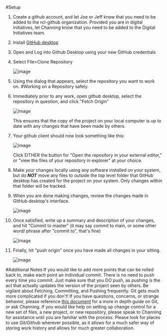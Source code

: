 #Setup
1. Create a github account, and let Joe or Jeff know that you need to be added to the rcl-github organization. Provided you are in digital initiatives, let Channing know that you need to be added to the Digital Initiatives team.
2. Install [GitHub desktop](https://central.github.com/deployments/desktop/desktop/latest/win32?format=msi)
3. Open and Log into Github Desktop using your new GitHub credentials
4. Select File>Clone Repository
 
    ![image](https://github.com/rochester-rcl/rcl-git-guide/assets/24469058/892278b1-1153-46ac-bf68-6e192585fce7)

5. Using the dialog that appears, select the repository you want to work on.
#Working on a Repository safely.
1. Immediately prior to any work, open github desktop, select the repository in question, and click "Fetch Origin"

    ![image](https://github.com/rochester-rcl/rcl-git-guide/assets/24469058/51ca42b9-11a4-46b0-a680-3eb79407a6b2)
   
    This ensures that the copy of the project on your local computer is up to date with any changes that have been made by others.
2. Your github client should now look something like this: 

    ![image](https://github.com/rochester-rcl/rcl-git-guide/assets/24469058/03bec171-5c9c-4a40-863e-55dbce5ab4b8)

   Click EITHER the button for "Open the repository in your external editor," or "view the files of your repository in explorer" at your choice. 
3. Make your changes locally using any software installed on your system, but do ***NOT*** move any files to outside the top level folder that GitHub desktop has created for the project on your system. Only changes within that folder will be tracked. 
4. When you are done making changes, review the changes made in GitHub desktop's interface. 

    ![image](https://github.com/rochester-rcl/rcl-git-guide/assets/24469058/f7a3c063-4355-4e1d-bb0d-f0e673be3e5d)

5. Once satisfied, write up a summary and description of your changes, and hit "Commit to master" (it may say commit to main, or some other word/ phrase after "commit to", that's fine)

    ![image](https://github.com/rochester-rcl/rcl-git-guide/assets/24469058/6c339ac0-21cf-4e06-a298-93e70e7f8f33)

6. Finally, hit "push origin" once you have made all changes in your sitting.

    ![image](https://github.com/rochester-rcl/rcl-git-guide/assets/24469058/8d93a118-201b-4993-a415-ed1100570807)

#Additional Notes
If you would like to add more points that can be rolled back to, make each point an individual commit. There is no need to push every time you commit. Just make sure that you DO push, as pushing is the act that actually updates the version of the project seen by others.
Be vigilant about Fetching, Committing, and Pushing frequently. Git gets much more complicated if you don't!
If you have questions, concerns, or strange behavior, please reference [this document](https://github.com/rochester-rcl/rcl-git-guide/tree/main) for a more in depth guide on Git, or ask Channing.
If you would like help on setting up change control for a new set of files, a new project, or new repository, please speak to Channing for assistance until you are familiar with the process.
Please look for places to use Git/Github wherever possible, as it allows for a much safer way of storing work history and allows for much greater collaboration.

